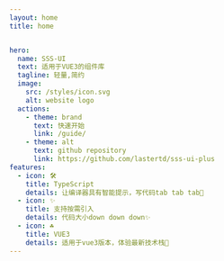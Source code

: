```yaml
---
layout: home
title: home


hero:
  name: SSS-UI
  text: 适用于VUE3的组件库
  tagline: 轻量,简约
  image:
    src: /styles/icon.svg
    alt: website logo
  actions:
    - theme: brand
      text: 快速开始
      link: /guide/
    - theme: alt
      text: github repository
      link: https://github.com/lastertd/sss-ui-plus
features:
  - icon: 🛠️
    title: TypeScript
    details: 让编译器具有智能提示，写代码tab tab tab💟
  - icon: ✨
    title: 支持按需引入
    details: 代码大小down down down✨
  - icon: ☘
    title: VUE3
    details: 适用于vue3版本，体验最新技术栈🧡
---
```

